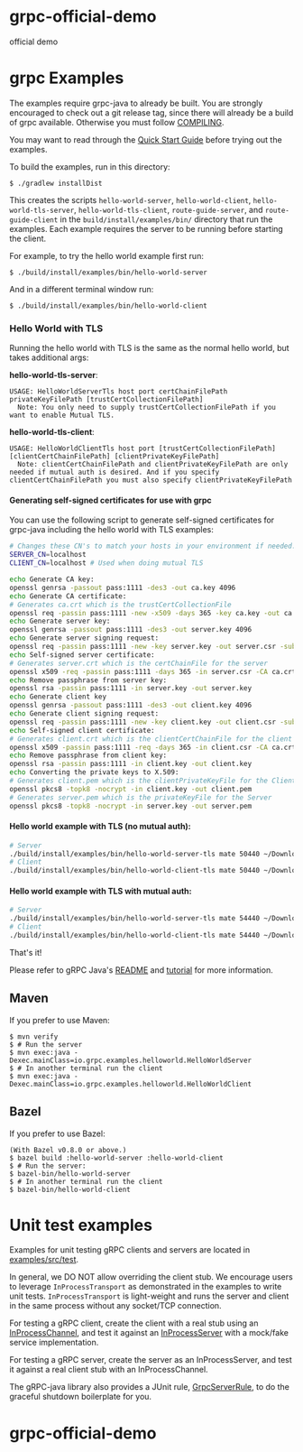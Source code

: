 # grpc-official-demo

official demo 

 grpc Examples
==============================================

The examples require grpc-java to already be built. You are strongly encouraged
to check out a git release tag, since there will already be a build of grpc
available. Otherwise you must follow [COMPILING](../COMPILING.md).

You may want to read through the
[Quick Start Guide](https://grpc.io/docs/quickstart/java.html)
before trying out the examples.

To build the examples, run in this directory:

```
$ ./gradlew installDist
```

This creates the scripts `hello-world-server`, `hello-world-client`, 
`hello-world-tls-server`, `hello-world-tls-client`,
`route-guide-server`, and `route-guide-client` in the
`build/install/examples/bin/` directory that run the examples. Each
example requires the server to be running before starting the client.

For example, to try the hello world example first run:

```
$ ./build/install/examples/bin/hello-world-server
```

And in a different terminal window run:

```
$ ./build/install/examples/bin/hello-world-client
```

### Hello World with TLS 

Running the hello world with TLS is the same as the normal hello world, but takes additional args:

**hello-world-tls-server**:

```text
USAGE: HelloWorldServerTls host port certChainFilePath privateKeyFilePath [trustCertCollectionFilePath]
  Note: You only need to supply trustCertCollectionFilePath if you want to enable Mutual TLS.
```

**hello-world-tls-client**:

```text
USAGE: HelloWorldClientTls host port [trustCertCollectionFilePath] [clientCertChainFilePath] [clientPrivateKeyFilePath]
  Note: clientCertChainFilePath and clientPrivateKeyFilePath are only needed if mutual auth is desired. And if you specify clientCertChainFilePath you must also specify clientPrivateKeyFilePath
```

#### Generating self-signed certificates for use with grpc

You can use the following script to generate self-signed certificates for grpc-java including the hello world with TLS examples:

```bash
# Changes these CN's to match your hosts in your environment if needed.
SERVER_CN=localhost
CLIENT_CN=localhost # Used when doing mutual TLS

echo Generate CA key:
openssl genrsa -passout pass:1111 -des3 -out ca.key 4096
echo Generate CA certificate:
# Generates ca.crt which is the trustCertCollectionFile
openssl req -passin pass:1111 -new -x509 -days 365 -key ca.key -out ca.crt -subj "/CN=${SERVER_CN}"
echo Generate server key:
openssl genrsa -passout pass:1111 -des3 -out server.key 4096
echo Generate server signing request:
openssl req -passin pass:1111 -new -key server.key -out server.csr -subj "/CN=${SERVER_CN}"
echo Self-signed server certificate:
# Generates server.crt which is the certChainFile for the server
openssl x509 -req -passin pass:1111 -days 365 -in server.csr -CA ca.crt -CAkey ca.key -set_serial 01 -out server.crt 
echo Remove passphrase from server key:
openssl rsa -passin pass:1111 -in server.key -out server.key
echo Generate client key
openssl genrsa -passout pass:1111 -des3 -out client.key 4096
echo Generate client signing request:
openssl req -passin pass:1111 -new -key client.key -out client.csr -subj "/CN=${CLIENT_CN}"
echo Self-signed client certificate:
# Generates client.crt which is the clientCertChainFile for the client (need for mutual TLS only)
openssl x509 -passin pass:1111 -req -days 365 -in client.csr -CA ca.crt -CAkey ca.key -set_serial 01 -out client.crt
echo Remove passphrase from client key:
openssl rsa -passin pass:1111 -in client.key -out client.key
echo Converting the private keys to X.509:
# Generates client.pem which is the clientPrivateKeyFile for the Client (needed for mutual TLS only)
openssl pkcs8 -topk8 -nocrypt -in client.key -out client.pem
# Generates server.pem which is the privateKeyFile for the Server
openssl pkcs8 -topk8 -nocrypt -in server.key -out server.pem
```

#### Hello world example with TLS (no mutual auth):

```bash
# Server
./build/install/examples/bin/hello-world-server-tls mate 50440 ~/Downloads/sslcert/server.crt ~/Downloads/sslcert/server.pem
# Client
./build/install/examples/bin/hello-world-client-tls mate 50440 ~/Downloads/sslcert/ca.crt
```

#### Hello world example with TLS with mutual auth:

```bash
# Server
./build/install/examples/bin/hello-world-server-tls mate 54440 ~/Downloads/sslcert/server.crt ~/Downloads/sslcert/server.pem ~/Downloads/sslcert/ca.crt
# Client
./build/install/examples/bin/hello-world-client-tls mate 54440 ~/Downloads/sslcert/ca.crt ~/Downloads/sslcert/client.crt ~/Downloads/sslcert/client.pem
```

That's it!

Please refer to gRPC Java's [README](../README.md) and
[tutorial](https://grpc.io/docs/tutorials/basic/java.html) for more
information.

## Maven

If you prefer to use Maven:
```
$ mvn verify
$ # Run the server
$ mvn exec:java -Dexec.mainClass=io.grpc.examples.helloworld.HelloWorldServer
$ # In another terminal run the client
$ mvn exec:java -Dexec.mainClass=io.grpc.examples.helloworld.HelloWorldClient
```

## Bazel

If you prefer to use Bazel:
```
(With Bazel v0.8.0 or above.)
$ bazel build :hello-world-server :hello-world-client
$ # Run the server:
$ bazel-bin/hello-world-server
$ # In another terminal run the client
$ bazel-bin/hello-world-client
```

Unit test examples
==============================================

Examples for unit testing gRPC clients and servers are located in [examples/src/test](src/test).

In general, we DO NOT allow overriding the client stub.
We encourage users to leverage `InProcessTransport` as demonstrated in the examples to
write unit tests. `InProcessTransport` is light-weight and runs the server
and client in the same process without any socket/TCP connection.

For testing a gRPC client, create the client with a real stub
using an
[InProcessChannel](../core/src/main/java/io/grpc/inprocess/InProcessChannelBuilder.java),
and test it against an
[InProcessServer](../core/src/main/java/io/grpc/inprocess/InProcessServerBuilder.java)
with a mock/fake service implementation.

For testing a gRPC server, create the server as an InProcessServer,
and test it against a real client stub with an InProcessChannel.

The gRPC-java library also provides a JUnit rule,
[GrpcServerRule](../testing/src/main/java/io/grpc/testing/GrpcCleanupRule.java), to do the graceful
shutdown boilerplate for you.
# grpc-official-demo